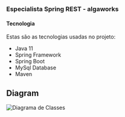 ### Especialista Spring REST - algaworks

#### Tecnologia

Estas são as tecnologias usadas no projeto:

* Java 11
* Spring Framework
* Spring Boot
* MySql Database
* Maven

## Diagram
![Diagrama de Classes](https://github.com/GeorgeSalu/esr/diagrama-de-classes-de-dominio.jpg)
